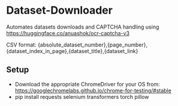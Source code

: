 # Dataset-Downloader

Automates datasets downloads and CAPTCHA handling using https://huggingface.co/anuashok/ocr-captcha-v3

CSV format:
{absolute_dataset_number},{page_number},{dataset_index_in_page},{dataset_title},{dataset_link}

## Setup

- Download the appropriate ChromeDriver for your OS from: https://googlechromelabs.github.io/chrome-for-testing/#stable
- pip install requests selenium transformers torch pillow